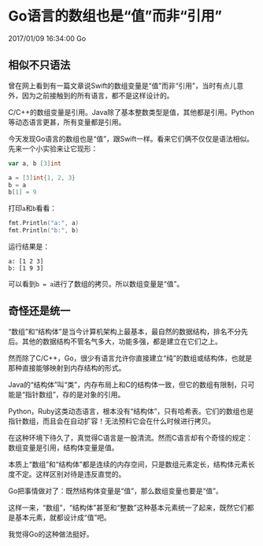 # Go语言的数组也是“值”而非“引用”
2017/01/09 16:34:00
Go


## 相似不只语法

曾在网上看到有一篇文章说Swift的数组变量是“值”而非“引用”，当时有点儿意外，因为之前接触到的所有语言，都不是这样设计的。

C/C++的数组变量是引用。Java除了基本整数类型是值，其他都是引用。Python等动态语言更甚，所有变量都是引用。

今天发现Go语言的数组也是“值”，跟Swift一样。看来它们俩不仅仅是语法相似。先来一个小实验来让它现形：

```go
var a, b [3]int

a = [3]int{1, 2, 3}
b = a
b[1] = 9
```

打印`a`和`b`看看：
```go
fmt.Println("a:", a)
fmt.Println("b:", b)
```

运行结果是：
```
a: [1 2 3]
b: [1 9 3]
```

可以看到`b = a`进行了数组的拷贝。所以数组变量是“值”。


## 奇怪还是统一

“数组”和“结构体”是当今计算机架构上最基本，最自然的数据结构，排名不分先后。其他的数据结构不管名气多大，功能多强，都是建立在它们之上。

然而除了C/C++，Go，很少有语言允许你直接建立“纯”的数组或结构体，也就是那种直接能够映射到内存结构的形式。

Java的“结构体”叫“类”，内存布局上和C的结构体一致，但它的数组有限制，只可能是“指针数组”，存的是对象的引用。

Python，Ruby这类动态语言，根本没有“结构体”，只有哈希表。它们的数组也是指针数组，而且会在自动扩容！无法预料它会在什么时候进行拷贝。

在这种环境下待久了，真觉得C语言是一股清流。然而C语言却有个奇怪的规定：数组变量是引用，结构体变量是值。

本质上“数组”和“结构体”都是连续的内存空间，只是数组元素定长，结构体元素长度不定。这样区别对待是违反直觉的。

Go把事情做对了：既然结构体变量是“值”，那么数组变量也要是“值”。

这样一来，“数组”，“结构体”甚至和“整数”这种基本元素统一了起来，既然它们都是基本元素，就都设计成“值”吧。

我觉得Go的这种做法挺好。


